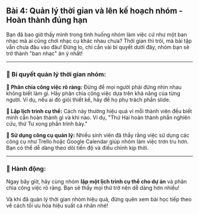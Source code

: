 ## Bài 4: Quản lý thời gian và lên kế hoạch nhóm - Hoàn thành đúng hạn  

Bạn đã bao giờ thấy mình trong tình huống nhóm làm việc cứ như một ban nhạc mà ai cũng chơi nhạc cụ khác nhau chưa? Thời gian thì trôi, mà bài tập vẫn chưa đâu vào đâu! Đừng lo, chỉ cần vài bí quyết dưới đây, nhóm bạn sẽ trở thành "ban nhạc" ăn ý nhất!

---

### 📌 Bí quyết quản lý thời gian nhóm:

**🔹 Phân chia công việc rõ ràng:**
Đừng để mọi người phải đứng nhìn nhau không biết làm gì. Hãy phân chia công việc dựa trên khả năng của từng người. Ví dụ, nếu ai đó giỏi thiết kế, hãy để họ phụ trách phần slide.

**🔹 Lập lịch trình cụ thể:**
Cách này thường hiệu quả vì mỗi thành viên đều biết mình cần hoàn thành gì và khi nào. Ví dụ, "Thứ Hai hoàn thành phần nghiên cứu, thứ Tư xong phần trình bày."

**🔹 Sử dụng công cụ quản lý:**
Nhiều sinh viên đã thấy rằng việc sử dụng các công cụ như Trello hoặc Google Calendar giúp nhóm làm việc trơn tru hơn. Bạn có thể dễ dàng theo dõi tiến độ và điều chỉnh kịp thời.

---

### 🚀 Hành động:

Ngay bây giờ, hãy cùng nhóm **lập một lịch trình cụ thể cho dự án** và phân chia công việc rõ ràng. Bạn sẽ thấy mọi thứ trở nên dễ dàng hơn nhiều!

Và khi đã quản lý thời gian nhóm hiệu quả, đừng quên xem bài học tiếp theo về cách tối ưu hóa hiệu suất cá nhân nhé!